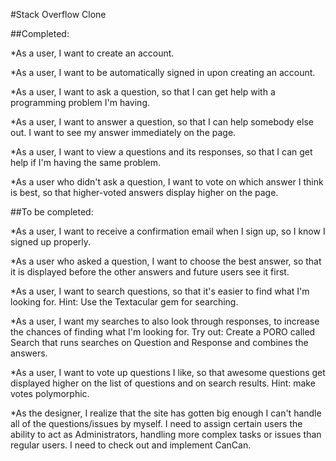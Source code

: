 #Stack Overflow Clone

##Completed:

*As a user, I want to create an account.

*As a user, I want to be automatically signed in upon creating an account.

*As a user, I want to ask a question, so that I can get help with a programming problem I'm having.

*As a user, I want to answer a question, so that I can help somebody else out. I want to see my answer immediately on the page.

*As a user, I want to view a questions and its responses, so that I can get help if I'm having the same problem.

*As a user who didn't ask a question, I want to vote on which answer I think is best, so that higher-voted answers display higher on the page.

##To be completed:

*As a user, I want to receive a confirmation email when I sign up, so I know I signed up properly.

*As a user who asked a question, I want to choose the best answer, so that it is displayed before the other answers and future users see it first.

*As a user, I want to search questions, so that it's easier to find what I'm looking for. Hint: Use the Textacular gem for searching.

*As a user, I want my searches to also look through responses, to increase the chances of finding what I'm looking for. Try out: Create a PORO called Search that runs searches on Question and Response and combines the answers.

*As a user, I want to vote up questions I like, so that awesome questions get displayed higher on the list of questions and on search results. Hint: make votes polymorphic.

*As the designer, I realize that the site has gotten big enough I can't handle all of the questions/issues by myself. I need to assign certain users the ability to act as Administrators, handling more complex tasks or issues than regular users. I need to check out and implement CanCan.
